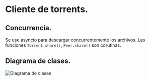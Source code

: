 # Cliente de torrents.
## Concurrencia.
Se use asyncio para descargar concurrentemente los archivos. Las funciones `Torrent.share()`, `Peer.share()` son corutinas.
## Diagrama de clases.
![Diagrama de clases](https://raw.githubusercontent.com/francoo98/lab/main/alumnos/56021-ayala-franco/final/diagrama%20de%20clases.png)
